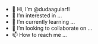 - 👋 Hi, I’m @dudaaguiarfl
- 👀 I’m interested in ...
- 🌱 I’m currently learning ...
- 💞️ I’m looking to collaborate on ...
- 📫 How to reach me ...

<!---
dudaaguiarfl/dudaaguiarfl is a ✨ special ✨ repository because its `README.md` (this file) appears on your GitHub profile.
You can click the Preview link to take a look at your changes.
--->
